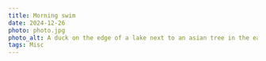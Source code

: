 ```yaml
---
title: Morning swim
date: 2024-12-26
photo: photo.jpg
photo_alt: A duck on the edge of a lake next to an asian tree in the early morning
tags: Misc
---
```

